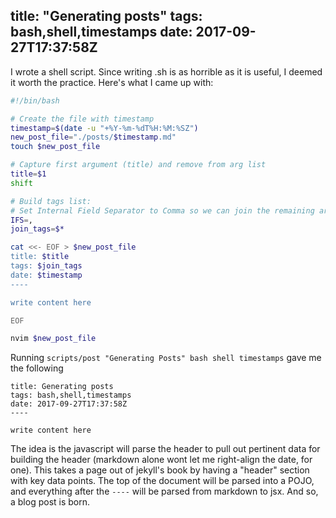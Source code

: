title: "Generating posts"
tags: bash,shell,timestamps
date: 2017-09-27T17:37:58Z
----

I wrote a shell script.  Since writing .sh is as horrible as it is useful, I deemed it worth the practice.  Here's what I came up with:

```bash
#!/bin/bash

# Create the file with timestamp
timestamp=$(date -u "+%Y-%m-%dT%H:%M:%SZ")
new_post_file="./posts/$timestamp.md"
touch $new_post_file

# Capture first argument (title) and remove from arg list
title=$1
shift

# Build tags list:
# Set Internal Field Separator to Comma so we can join the remaining args
IFS=,
join_tags=$*

cat <<- EOF > $new_post_file
title: $title
tags: $join_tags
date: $timestamp
----

write content here

EOF

nvim $new_post_file
```

Running `scripts/post "Generating Posts" bash shell timestamps` gave me the following

```
title: Generating posts
tags: bash,shell,timestamps
date: 2017-09-27T17:37:58Z
----

write content here
```

The idea is the javascript will parse the header to pull out pertinent data for building the header (markdown alone wont let me right-align the date, for one).  This takes a page out of jekyll's book by having a "header" section with key data points.  The top of the document will be parsed into a POJO, and everything after the `----` will be parsed from markdown to jsx.  And so, a blog post is born.
